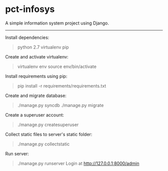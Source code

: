 pct-infosys
===========

A simple information system project using Django.

-----------

Install dependencies:
> python 2.7
> virtualenv
> pip

Create and activate virtualenv:
> virtualenv env
> source env/bin/activate

Install requirements using pip:
> pip install -r requirements/requirements.txt

Create and migrate database:
> ./manage.py syncdb
> ./manage.py migrate

Create a superuser account:
> ./manage.py createsuperuser

Collect static files to server's static folder:
> ./manage.py collectstatic

Run server:
> ./manage.py runserver
> Login at http://127.0.0.1:8000/admin
